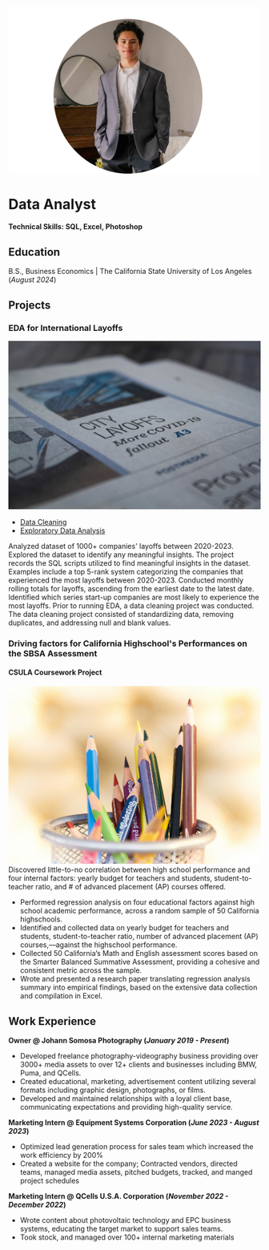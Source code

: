 ![Portrait of Johann Somosa](https://github.com/johannsomosa/Portfolio/blob/main/Assets/_P4A9580-4.png)
# Data Analyst

#### Technical Skills: SQL, Excel, Photoshop

## Education
B.S., Business Economics | The California State University of Los Angeles (_August 2024_)

## Projects
### EDA for International Layoffs
![Picture of a newspaper with text about COVID layoffs](https://github.com/johannsomosa/Portfolio/blob/main/Assets/james-yarema-z0rAZ0ghlB4-unsplash.jpg)
- [Data Cleaning](https://github.com/johannsomosa/Portfolio/blob/2caef3f602c8e659ada40c7031cf25058a55c073/world_layoffsscript.sql#L1C1-L158C21)
- [Exploratory Data Analysis](https://github.com/johannsomosa/Portfolio/blob/2549671e0ce6bc1b31ec5204b73f5a8fecf1be93/world_layoffsscript.sql#L1-L158)
  
Analyzed dataset of 1000+ companies' layoffs between 2020-2023. Explored the dataset to identify any meaningful insights. The project records the SQL scripts utilized to find meaningful insights in the dataset. Examples include a top 5-rank system categorizing the companies that experienced the most layoffs between 2020-2023. Conducted monthly rolling totals for layoffs, ascending from the earliest date to the latest date. Identified which series start-up companies are most likely to experience the most layoffs. Prior to running EDA, a data cleaning project was conducted. The data cleaning project consisted of standardizing data, removing duplicates, and addressing null and blank values.


### Driving factors for California Highschool's Performances on the SBSA Assessment
#### CSULA Coursework Project
![Picture of a newspaper with text about COVID layoffs](https://github.com/johannsomosa/Portfolio/blob/main/Assets/anton-sukhinov-_C2A8THeKKs-unsplash.jpg)
  Discovered little-to-no correlation between high school performance and four internal factors: yearly budget for teachers and students, student-to-teacher ratio, and # of advanced placement (AP) courses offered.
  
- Performed regression analysis on four educational factors against high school academic performance, across a random sample of 50 California highschools.
- Identified and collected data on yearly budget for teachers and students, student-to-teacher ratio, number of advanced placement (AP) courses,—against the highschool performance.
- Collected 50 California’s Math and English assessment scores based on the Smarter Balanced Summative Assessment, providing a cohesive and consistent metric across the sample.
- Wrote and presented a research paper translating regression analysis summary into empirical findings, based on the extensive data collection and compilation in Excel.


      
## Work Experience
**Owner @ Johann Somosa Photography (_January 2019 - Present_)**
- Developed freelance photography-videography business providing over 3000+ media assets to over 12+ clients and businesses including BMW, Puma, and QCells.
- Created educational, marketing, advertisement content utilizing several formats including graphic design, photographs, or films.
- Developed and maintained relationships with a loyal client base, communicating expectations and providing high-quality service.

**Marketing Intern @ Equipment Systems Corporation (_June 2023 - August 2023_)**
- Optimized lead generation process for sales team which increased the work efficiency by 200%
- Created a website for the company; Contracted vendors, directed teams, managed media assets, pitched budgets, tracked, and manged project schedules

**Marketing Intern @ QCells U.S.A. Corporation (_November 2022 - December 2022_)**
- Wrote content about photovoltaic technology and EPC business systems, educating the target market to support sales teams. 
- Took stock, and managed over 100+ internal marketing materials




